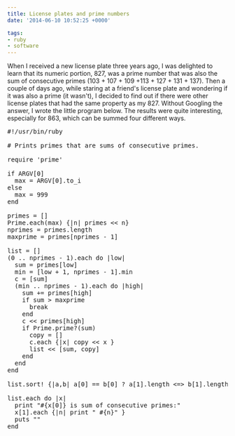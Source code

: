 ```yaml
---
title: License plates and prime numbers
date: '2014-06-10 10:52:25 +0000'

tags:
- ruby
- software
---
```

When I received a new license plate three years ago, I was delighted to learn that its numeric portion, 827, was a prime number that was also the sum of consecutive primes (103 + 107 + 109 +113 + 127 + 131 + 137).  Then a couple of days ago, while staring at a friend's license plate and wondering if it was also a prime (it wasn't), I decided to find out if there were other license plates that had the same property as my 827.  Without Googling the answer, I wrote the little program below.  The results were quite interesting, especially for 863, which can be summed four different ways.

<pre class="brush: plain">
#!/usr/bin/ruby

# Prints primes that are sums of consecutive primes.

require 'prime'

if ARGV[0]
  max = ARGV[0].to_i
else
  max = 999
end

primes = []
Prime.each(max) {|n| primes << n}
nprimes = primes.length
maxprime = primes[nprimes - 1]

list = []
(0 .. nprimes - 1).each do |low|
  sum = primes[low]
  min = [low + 1, nprimes - 1].min
  c = [sum]
  (min .. nprimes - 1).each do |high|
    sum += primes[high]
    if sum > maxprime
      break
    end
    c << primes[high]
    if Prime.prime?(sum)
      copy = []
      c.each {|x| copy << x }
      list << [sum, copy]
    end
  end
end

list.sort! {|a,b| a[0] == b[0] ? a[1].length <=> b[1].length : a[0] <=> b[0] }

list.each do |x|
  print "#{x[0]} is sum of consecutive primes:"
  x[1].each {|n| print " #{n}" }
  puts ""
end
</pre>
